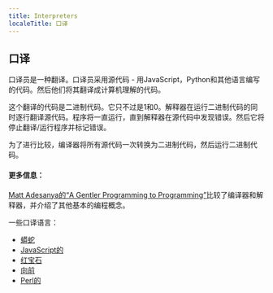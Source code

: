 ```yaml
---
title: Interpreters
localeTitle: 口译
---
```

## 口译

口译员是一种翻译。口译员采用源代码 - 用JavaScript，Python和其他语言编写的代码。然后他们将其翻译成计算机理解的代码。

这个翻译的代码是二进制代码。它只不过是1和0。解释器在运行二进制代码的同时逐行翻译源代码。程序将一直运行，直到解释器在源代码中发现错误。然后它将停止翻译/运行程序并标记错误。

为了进行比较，编译器将所有源代码一次转换为二进制代码，然后运行二进制代码。

#### 更多信息：

[Matt Adesanya的“A Gentler Programming to Programming”](https://medium.freecodecamp.org/a-gentler-introduction-to-programming-707453a79ee8)比较了编译器和解释器，并介绍了其他基本的编程概念。

一些口译语言：

*   [蟒蛇](https://en.wikipedia.org/wiki/Python_(programming_language))
*   [JavaScript的](https://en.wikipedia.org/wiki/JavaScript)
*   [红宝石](https://en.wikipedia.org/wiki/Ruby_(programming_language))
*   [向前](https://en.wikipedia.org/wiki/Forth_(programming_language))
*   [Perl的](https://en.wikipedia.org/wiki/Perl)